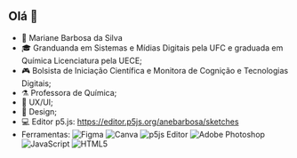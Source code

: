 ## Olá 👋

- 🐶 Mariane Barbosa da Silva
- 🎓 Granduanda em Sistemas e Mídias Digitais pela UFC e graduada em Química Licenciatura pela UECE;
- 🎮 Bolsista de Iniciação Científica e Monitora de Cognição e Tecnologias Digitais;
- ⚗️ Professora de Química;
- 📲 UX/UI;
- 🎨 Design;
- 💻 Editor p5.js: https://editor.p5js.org/anebarbosa/sketches
- Ferramentas:
![Figma](https://img.shields.io/badge/figma-%23F24E1E.svg?style=for-the-badge&logo=figma&logoColor=white)
![Canva](https://img.shields.io/badge/Canva-%2300C4CC.svg?style=for-the-badge&logo=Canva&logoColor=white)
![p5js Editor](https://img.shields.io/badge/p5.js-ED225D?style=for-the-badge&logo=p5.js&logoColor=FFFFFF)
![Adobe Photoshop](https://img.shields.io/badge/adobe%20photoshop-%2331A8FF.svg?style=for-the-badge&logo=adobe%20photoshop&logoColor=white)
![JavaScript](https://img.shields.io/badge/javascript-%23323330.svg?style=for-the-badge&logo=javascript&logoColor=%23F7DF1E)
![HTML5](https://img.shields.io/badge/html5-%23E34F26.svg?style=for-the-badge&logo=html5&logoColor=white)
